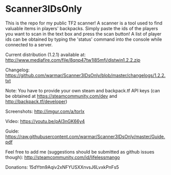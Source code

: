 # Scanner3IDsOnly

This is the repo for my public TF2 scanner! A scanner is a tool used to find valuable items in players' backpacks. Simply paste the ids of the players you want to scan in the text box and press the scan button! A list of player ids can be obtained by typing the 'status' command into the console while connected to a server.

Current distribution (1.2.1) available at:
http://www.mediafire.com/file/8qnp47tw1l85mfj/distwin1.2.2.zip

Changelog: https://github.com/warmar/Scanner3IDsOnly/blob/master/changelogs/1.2.2.txt

Note: You have to provide your own steam and backpack.tf API keys (can be obtained at https://steamcommunity.com/dev and http://backpack.tf/developer)

Screenshots: http://imgur.com/a/torIx

Video: https://youtu.be/pAl3nGK66y4

Guide: https://raw.githubusercontent.com/warmar/Scanner3IDsOnly/master/Guide.pdf

Feel free to add me (suggestions should be submitted as github issues though):
http://steamcommunity.com/id/lifelessmango

Donations:
15dYtm9Aqiv2xNFYUSXXnvsJ6LvxkPnFs5
